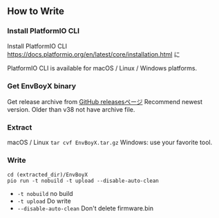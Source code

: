 ## How to Write

### Install PlatformIO CLI

Install PlatformIO CLI 
https://docs.platformio.org/en/latest/core/installation.html に

PlatformIO CLI is available for macOS / Linux / Windows platforms.

### Get EnvBoyX binary

Get release archive from [GitHub releasesページ]([https://github.com/yakumo-saki/EnvBoyX/releases])
Recommend newest version. Older than v38 not have archive file.

### Extract 

macOS / Linux `tar cvf EnvBoyX.tar.gz`
Windows: use your favorite tool.

### Write

```
cd (extracted_dir)/EnvBoyX
pio run -t nobuild -t upload --disable-auto-clean
```

* `-t nobuild` no build
* `-t upload` Do write
* `--disable-auto-clean` Don't delete firmware.bin

